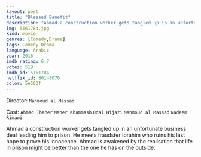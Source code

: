```yaml
---
layout: post
title: "Blessed Benefit"
description: "Ahmad a construction worker gets tangled up in an unfortunate business deal leading him to prison. He meets fraudster Ibrahim who ruins his last hope to prove his innocence. Ahmad is awakened by the realisation that life in prison might be better than the one he has on the outside..."
img: 5161784.jpg
kind: movie
genres: [Comedy,Drama]
tags: Comedy Drama 
language: Arabic
year: 2016
imdb_rating: 6.7
votes: 519
imdb_id: 5161784
netflix_id: 80148070
color: 5e503f
---
```

Director: `Mahmoud al Massad`  

Cast: `Ahmad Thaher` `Maher Khammash` `Odai Hijazi` `Mahmoud al Massad` `Nadeem Rimawi` 

Ahmad a construction worker gets tangled up in an unfortunate business deal leading him to prison. He meets fraudster Ibrahim who ruins his last hope to prove his innocence. Ahmad is awakened by the realisation that life in prison might be better than the one he has on the outside.
